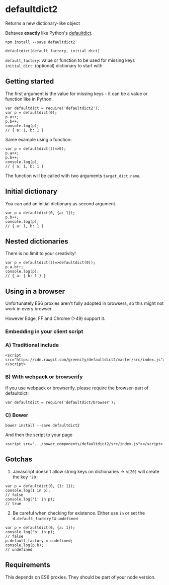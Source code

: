 defaultdict2
============

Returns a new dictionary-like object

Behaves __exactly__ like Python's [defaultdict](https://docs.python.org/3/library/collections.html#collections.defaultdict).

```
npm install --save defaultdict2
```

`defaultdict(default_factory, initial_dict)`

`default_factory`: value or function to be used for missing keys
`initial_dict`: (optional) dictionary to start with

Getting started
---------------

The first argument is the value for missing keys - it can be a value or function like in Python.

```
var defaultdict = require('defaultdict2');
var p = defaultdict(0);
p.a++; 
p.b++;
console.log(p);
// { a: 1, b: 1 }
```

Same example using a function:

```
var p = defaultdict(()=>0);
p.a++; 
p.b++;
console.log(p);
// { a: 1, b: 1 }
```

The function will be called with two arguments `target_dict,name`.

Initial dictionary
-----------------

You can add an initial dictionary as second argument.

```
var p = defaultdict(0, {a: 1});
p.b++;
console.log(p);
// { a: 1, b: 1 }
```

Nested dictionaries
-------------------

There is no limit to your creativity!

```
var p = defaultdict(()=>defaultdict(0));
p.a.b++;
console.log(p);
// { a: { b: 1 } }
```

Using in a browser
------------------

Unfortunately ES6 proxies aren't fully adopted in browsers,
so this might not work in every browser.

However Edge, FF and Chrome (>49) support it.

### Embedding in your client script

### A) Traditional include


```
<script src="https://cdn.rawgit.com/greenify/defaultdict2/master/src/index.js"></script>
```

### B) With webpack or browserify

If you use webpack or browserify, please require the browser-part of defaultdict:

```
var defaultdict = require('defaultdict/browser');
```

### C) Bower


```
bower install --save defaultdict2
```

And then the script to your page 

```
<script src=".../bower_components/defaultdict2/src/index.js"></script>
```

Gotchas
-------

1) Javascript doesn't allow string keys on dictionaries -> `h[20]` will create the key `'20'`

```
var p = defaultdict(0, {1: 1});
console.log(1 in p);
// false
console.log('1' in p);
// true
```

2) Be careful when checking for existence. Either use `in` or set the `d.default_factory` to `undefined`

```
var p = defaultdict(0, {a: 1});
console.log('b' in p);
// false
p.default_factory = undefined;
console.log(p.b);
// undefined
```

Requirements
------------

This depends on ES6 proxies. They should be part of your node version.
